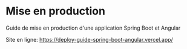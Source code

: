 # Mise en production
Guide de mise en production d'une application Spring Boot et Angular

Site en ligne: https://deploy-guide-spring-boot-angular.vercel.app/
